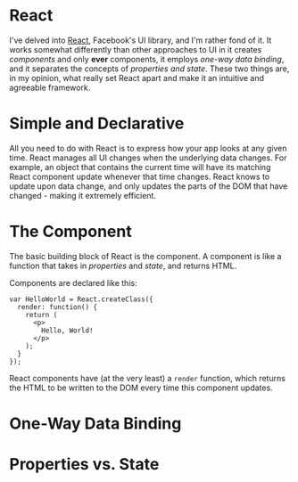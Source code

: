 # React

I've delved into [React](http://facebook.github.io/react/), Facebook's UI library, and I'm rather fond of it. It works somewhat differently than other approaches to UI in it creates *components* and only **ever** components, it employs *one-way data binding*, and it separates the concepts of *properties and state*. These two things are, in my opinion, what really set React apart and make it an intuitive and agreeable framework.

# Simple and Declarative

All you need to do with React is to express how your app looks at any given time. React manages all UI changes when the underlying data changes. For example, an object that contains the current time will have its matching React component update whenever that time changes. React knows to update upon data change, and only updates the parts of the DOM that have changed - making it extremely efficient.

# The Component

The basic building block of React is the component. A component is like a function that takes in *properties* and *state*, and returns HTML.

Components are declared like this:

    var HelloWorld = React.createClass({
      render: function() {
        return (
          <p>
            Hello, World!
          </p>
        );
      }
    });

React components have (at the very least) a `render` function, which returns the HTML to be written to the DOM every time this component updates.



# One-Way Data Binding

# Properties vs. State


